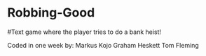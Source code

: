 # Robbing-Good


#Text game where the player tries to do a bank heist!

Coded in one week by:
Markus Kojo
Graham Heskett
Tom Fleming
